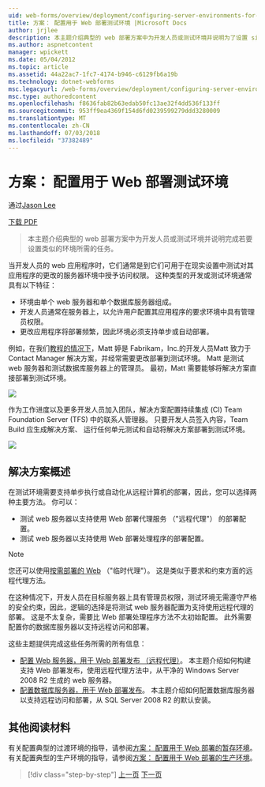 ```yaml
---
uid: web-forms/overview/deployment/configuring-server-environments-for-web-deployment/scenario-configuring-a-test-environment-for-web-deployment
title: 方案： 配置用于 Web 部署测试环境 |Microsoft Docs
author: jrjlee
description: 本主题介绍典型的 web 部署方案中为开发人员或测试环境并说明为了设置 si 完成所需的任务...
ms.author: aspnetcontent
manager: wpickett
ms.date: 05/04/2012
ms.topic: article
ms.assetid: 44a22ac7-1fc7-4174-b946-c6129fb6a19b
ms.technology: dotnet-webforms
msc.legacyurl: /web-forms/overview/deployment/configuring-server-environments-for-web-deployment/scenario-configuring-a-test-environment-for-web-deployment
msc.type: authoredcontent
ms.openlocfilehash: f8636fab82b63edab50fc13ae32f4dd536f133ff
ms.sourcegitcommit: 953ff9ea4369f154d6fd0239599279ddd3280009
ms.translationtype: MT
ms.contentlocale: zh-CN
ms.lasthandoff: 07/03/2018
ms.locfileid: "37382489"
---
```

<a name="scenario-configuring-a-test-environment-for-web-deployment"></a>方案： 配置用于 Web 部署测试环境
====================
通过[Jason Lee](https://github.com/jrjlee)

[下载 PDF](https://msdnshared.blob.core.windows.net/media/MSDNBlogsFS/prod.evol.blogs.msdn.com/CommunityServer.Blogs.Components.WeblogFiles/00/00/00/63/56/8130.DeployingWebAppsInEnterpriseScenarios.pdf)

> 本主题介绍典型的 web 部署方案中为开发人员或测试环境并说明完成若要设置类似的环境所需的任务。


当开发人员的 web 应用程序时，它们通常是到它们可用于在现实设置中测试对其应用程序的更改的服务器环境中授予访问权限。 这种类型的开发或测试环境通常具有以下特征：

- 环境由单个 web 服务器和单个数据库服务器组成。
- 开发人员通常在服务器上，以允许用户配置其应用程序的要求环境中具有管理员权限。
- 更改应用程序将部署频繁，因此环境必须支持单步或自动部署。

例如，在我们[教程的情况下](../deploying-web-applications-in-enterprise-scenarios/enterprise-web-deployment-scenario-overview.md)，Matt 婷是 Fabrikam，Inc.的开发人员Matt 致力于 Contact Manager 解决方案，并经常需要更改部署到测试环境。 Matt 是测试 web 服务器和测试数据库服务器上的管理员。 最初，Matt 需要能够将解决方案直接部署到测试环境。

![](scenario-configuring-a-test-environment-for-web-deployment/_static/image1.png)

作为工作进度以及更多开发人员加入团队，解决方案配置持续集成 (CI) Team Foundation Server (TFS) 中的联系人管理器。 只要开发人员签入内容，Team Build 应生成解决方案、 运行任何单元测试和自动将解决方案部署到测试环境。

![](scenario-configuring-a-test-environment-for-web-deployment/_static/image2.png)

## <a name="solution-overview"></a>解决方案概述

在测试环境需要支持单步执行或自动化从远程计算机的部署，因此，您可以选择两种主要方法。 你可以：

- 测试 web 服务器以支持使用 Web 部署代理服务 （"远程代理"） 的部署配置。
- 测试 web 服务器以支持使用 Web 部署处理程序的部署配置。

> [!NOTE]
> 您还可以使用[按需部署的 Web](https://technet.microsoft.com/library/ee517345(WS.10).aspx) （"临时代理"）。 这是类似于要求和约束方面的远程代理方法。


在这种情况下，开发人员在目标服务器上具有管理员权限，测试环境无需遵守严格的安全约束，因此，逻辑的选择是将测试 web 服务器配置为支持使用远程代理的部署。 这是不太复杂，需要比 Web 部署处理程序方法不太初始配置。 此外需要配置你的数据库服务器以支持远程访问和部署。

这些主题提供完成这些任务所需的所有信息：

- [配置 Web 服务器，用于 Web 部署发布 （远程代理）](configuring-a-web-server-for-web-deploy-publishing-remote-agent.md)。 本主题介绍如何构建支持 Web 部署发布，使用远程代理方法中，从干净的 Windows Server 2008 R2 生成的 web 服务器。
- [配置数据库服务器，用于 Web 部署发布](configuring-a-database-server-for-web-deploy-publishing.md)。 本主题介绍如何配置数据库服务器以支持远程访问和部署，从 SQL Server 2008 R2 的默认安装。

## <a name="further-reading"></a>其他阅读材料

有关配置典型的过渡环境的指导，请参阅[方案： 配置用于 Web 部署的暂存环境](scenario-configuring-a-staging-environment-for-web-deployment.md)。 有关配置典型的生产环境的指导，请参阅[方案： 配置用于 Web 部署的生产环境](scenario-configuring-a-production-environment-for-web-deployment.md)。

> [!div class="step-by-step"]
> [上一页](choosing-the-right-approach-to-web-deployment.md)
> [下一页](scenario-configuring-a-staging-environment-for-web-deployment.md)
